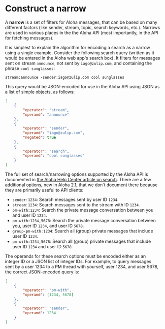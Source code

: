 # Construct a narrow

A **narrow** is a set of filters for Aloha messages, that can be based
on many different factors (like sender, stream, topic, search
keywords, etc.).  Narrows are used in various places in the the Aloha
API (most importantly, in the API for fetching messages).

It is simplest to explain the algorithm for encoding a search as a
narrow using a single example.  Consider the following search query
(written as it would be entered in the Aloha web app's search box).  It
filters for messages sent on stream `announce`, not sent by
`iago@zulip.com`, and containing the phrase `cool sunglasses`:

```
stream:announce -sender:iago@zulip.com cool sunglasses
```

This query would be JSON-encoded for use in the Aloha API using JSON
as a list of simple objects, as follows:

```json
[
    {
        "operator": "stream",
        "operand": "announce"
    },
    {
        "operator": "sender",
        "operand": "iago@zulip.com",
        "negated": true
    },
    {
        "operator": "search",
        "operand": "cool sunglasses"
    }
]
```

The full set of search/narrowing options supported by the Aloha API is
documented in [the Aloha Help Center article on
search](/help/search-for-messages).  There are a few additional
options, new in Aloha 2.1, that we don't document there because they
are primarily useful to API clients:

* `sender:1234`: Search messages sent by user ID `1234`.
* `stream:1234`: Search messages sent to the stream with ID `1234`.
* `pm-with:1234`: Search the private message conversation between
  you and user ID `1234`.
* `pm-with:1234,5678`: Search the private message conversation between
  you, user ID `1234`, and user ID `5678`.
* `group-pm-with:1234`: Search all (group) private messages that
  include user ID `1234`.
* `pm-with:1234,5678`: Search all (group) private messages that
  include user ID `1234` and user ID `5678`.

The operands for these search options must be encoded either as an
integer ID or a JSON list of integer IDs.  For example, to query
messages sent by a user 1234 to a PM thread with yourself, user 1234,
and user 5678, the correct JSON-encoded query is:

```json
[
    {
        "operator": "pm-with",
        "operand": [1234, 5678]
    },
    {
        "operator": "sender",
        "operand": 1234
    }
]
```
